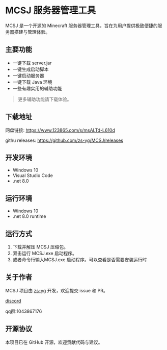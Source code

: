 # MCSJ 服务器管理工具

MCSJ 是一个开源的 Minecraft 服务器管理工具，旨在为用户提供极致便捷的服务器搭建与管理体验。

## 主要功能

- 一键下载 server.jar
- 一键生成启动脚本
- 一键启动服务器
- 一键下载 Java 环境
- 一些有趣实用的辅助功能

> 更多辅助功能请下载体验。

## 下载地址

网盘链接: https://www.123865.com/s/msALTd-L610d

githu releases: https://github.com/zs-yg/MCSJ/releases

## 开发环境

- Windows 10
- Visual Studio Code
- .net 8.0

## 运行环境

- Windows 10
- .net 8.0 runtime

## 运行方式

1. 下载并解压 MCSJ 压缩包。
2. 双击运行 MCSJ.exe 启动程序。
3. 或者命令行输入MCSJ.exe 启动程序。可以查看是否需要安装运行时

## 关于作者

MCSJ 项目由 [zs-yg](https://github.com/zs-yg) 开发，欢迎提交 issue 和 PR。

[discord](https://discord.gg/4mbqUzfg)

qq群:1043867176

[b站号]:(https://space.bilibili.com/1698250734)


## 开源协议

本项目已在 GitHub 开源，欢迎贡献代码与建议。
